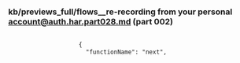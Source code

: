 ### kb/previews_full/flows__re-recording from your personal account@auth.har.part028.md (part 002)

```md

                    {
                      "functionName": "next",
         
```

```
